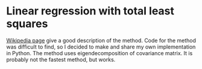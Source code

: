 # Linear regression with total least squares

[Wikipedia page](https://en.wikipedia.org/wiki/Total_least_squares) give a good description of the method. Code for the method was difficult to find, so I decided to make and share my own implementation in Python. The method uses eigendecomposition of covariance matrix. It is probably not the fastest method, but works.
